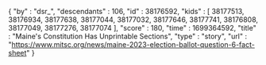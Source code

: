 {
  "by" : "dsr_",
  "descendants" : 106,
  "id" : 38176592,
  "kids" : [ 38177513, 38176934, 38177638, 38177044, 38177032, 38177646, 38177741, 38176808, 38177049, 38177276, 38177074 ],
  "score" : 180,
  "time" : 1699364592,
  "title" : "Maine's Constitution Has Unprintable Sections",
  "type" : "story",
  "url" : "https://www.mitsc.org/news/maine-2023-election-ballot-question-6-fact-sheet"
}
